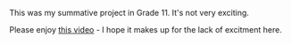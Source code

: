 This was my summative project in Grade 11. It's not very exciting.

Please enjoy [this video](https://www.youtube.com/watch?v=fW32f_LHMNc) - I hope it makes up for the lack of excitment here.